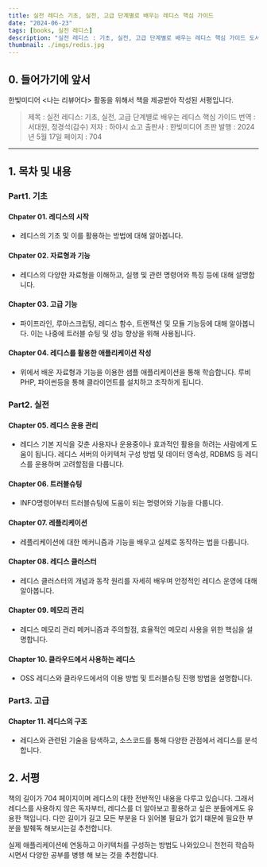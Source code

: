 ```yaml
---
title: 실전 레디스 기초, 실전, 고급 단계별로 배우는 레디스 핵심 가이드
date: "2024-06-23"
tags: [books, 실전 레디스]
description: "실전 레디스 : 기초, 실전, 고급 단계별로 배우는 레디스 핵심 가이드 도서 서평"
thumbnail: ./imgs/redis.jpg
---
```


## 0. 들어가기에 앞서

한빛미디어 <나는 리뷰어다> 활동을 위해서 책을 제공받아 작성된 서평입니다.

> 제목 : 실전 레디스: 기초, 실전, 고급 단계별로 배우는 레디스 핵심 가이드
> 번역 : 서대원, 정경석(감수)
> 저자 : 하야시 쇼고
> 출판사 : 한빛미디어
> 초판 발행 : 2024년 5월 17일
> 페이지 : 704

---

## 1. 목차 및 내용

### Part1. 기초
#### Chpater 01. 레디스의 시작 
- 레디스의 기초 및 이를 활용하는 방법에 대해 알아봅니다.
#### Chpater 02. 자료형과 기능
- 레디스의 다양한 자료형을 이해하고, 실행 및 관련 명령어와 특징 등에 대해 설명합니다.
#### Chapter 03. 고급 기능
- 파이프라인, 루아스크립팅, 레디스 함수, 트랜잭션 및 모듈 기능등에 대해 알아봅니다. 이는 나중에 트러블 슈팅 및 성능 향상을 위해 사용됩니다.
#### Chapter 04. 레디스를 활용한 애플리케이션 작성
- 위에서 배운 자료형과 기능을 이용한 샘플 애플리케이션을 통해 학습합니다. 루비 PHP, 파이썬등을 통해 클라이언트를 설치하고 조작하게 됩니다.
### Part2. 실전
#### Chapter 05. 레디스 운용 관리
- 레디스 기본 지식을 갖춘 사용자나 운용중이나 효과적인 활용을 하려는 사람에게 도움이 됩니다. 레디스 서버의 아키텍처 구성 방법 및 데이터 영속성, RDBMS 등 레디스를 운용하며 고려할점을 다룹니다.
#### Chapter 06. 트러블슈팅
- INFO명령어부터 트러블슈팅에 도움이 되는 명령어와 기능을 다룹니다.
#### Chapter 07. 레플리케이션
- 레플리케이션에 대한 메커니즘과 기능을 배우고 실제로 동작하는 법을 다룹니다.
#### Chapter 08. 레디스 클러스터
- 레디스 클러스터의 개념과 동작 원리를 자세히 배우며 안정적인 레디스 운영에 대해 알아봅니다.
#### Chapter 09. 메모리 관리
- 레디스 메모리 관리 메커니즘과 주의할점, 효율적인 메모리 사용을 위한 핵심을 설명합니다.
#### Chapter 10. 클라우드에서 사용하는 레디스
- OSS 레디스와 클라우드에서의 이용 방법 및 트러블슈팅 진행 방법을 설명합니다.
### Part3. 고급
#### Chapter 11. 레디스의 구조
- 레디스와 관련된 기술을 탐색하고, 소스코드를 통해 다양한 관점에서 레디스를 분석합니다.

## 2. 서평

책의 길이가 704 페이지이며 레디스의 대한 전반적인 내용을 다루고 있습니다. 그래서 레디스를 사용하지 않은 독자부터, 레디스를 더 알아보고 활용하고 싶은 분들에게도 유용한 책입니다.
다만 길이가 길고 모든 부분을 다 읽어볼 필요가 없기 떄문에 필요한 부분을 발췌독 해보시는걸 추천합니다.

실제 애플리케이션에 연동하고 아키텍처를 구성하는 방법도 나와있으니 천천히 학습하시면서 다양한 공부를 병행 해 보는 것을 추천합니다.
